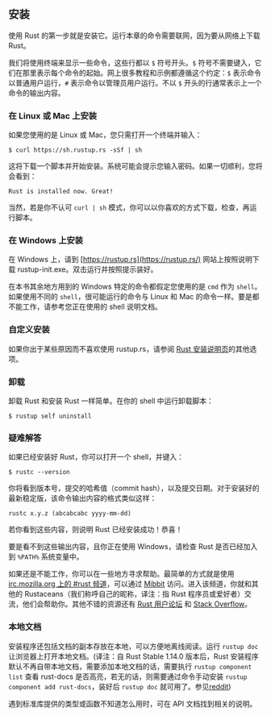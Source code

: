 ## 安装

使用 Rust 的第一步就是安装它。运行本章的命令需要联网，因为要从网络上下载 Rust。

我们将使用终端来显示一些命令，这些行都以 `$` 符号开头。`$` 符号不需要键入，它们在那里表示每个命令的起始。网上很多教程和示例都遵循这个约定：`$` 表示命令以普通用户运行，`#` 表示命令以管理员用户运行。不以 `$` 开头的行通常表示上一个命令的输出内容。

### 在 Linux 或 Mac 上安装

如果您使用的是 Linux 或 Mac，您只需打开一个终端并输入：

```text
$ curl https://sh.rustup.rs -sSf | sh
```

这将下载一个脚本并开始安装。系统可能会提示您输入密码。如果一切顺利，您将会看到：

```text
Rust is installed now. Great!
```

当然，若是你不认可 `curl | sh` 模式，你可以以你喜欢的方式下载，检查，再运行脚本。

### 在 Windows 上安装

在 Windows 上，请到 [https://rustup.rs](https://rustup.rs/)<!-- ignore --> 网站上按照说明下载 rustup-init.exe。双击运行并按照提示装好。

在本书其余地方用到的 Windows 特定的命令都假定您使用的是 `cmd` 作为 `shell`。如果使用不同的 `shell`，很可能运行的命令与 Linux 和 Mac 的命令一样。要是都不能工作，请参考您正在使用的 shell 说明文档。

### 自定义安装

如果你出于某些原因而不喜欢使用 rustup.rs，请参阅 [Rust 安装说明页](https://www.rust-lang.org/install.html)的其他选项。

### 卸载

卸载 Rust 和安装 Rust 一样简单。在你的 shell 中运行卸载脚本：

```text
$ rustup self uninstall
```

### 疑难解答

如果已经安装好 Rust，你可以打开一个 shell，并键入：

```text
$ rustc --version
```

你将看到版本号，提交的哈希值（commit hash），以及提交日期。对于安装好的最新稳定版，该命令输出内容的格式类似这样：

```text
rustc x.y.z (abcabcabc yyyy-mm-dd)
```

若你看到这些内容，则说明 Rust 已经安装成功！恭喜！

要是看不到这些输出内容，且你正在使用 Windows，请检查 Rust 是否已经加入到 `%PATH%` 系统变量中。

如果还是不能工作，你可以在一些地方寻求帮助。最简单的方式就是使用 [irc.mozilla.org 上的 #rust 频道][irc]<!-- ignore -->，可以通过 [Mibbit][mibbit] 访问。进入该频道，你就和其他的 Rustaceans（我们称呼自己的昵称，译注：指 Rust 程序员或爱好者）交流，他们会帮助你。其他不错的资源还有 [Rust 用户论坛][users] 和 [Stack Overflow][stackoverflow]。

[irc]: irc://irc.mozilla.org/#rust
[mibbit]: http://chat.mibbit.com/?server=irc.mozilla.org&channel=%23rust
[users]: https://users.rust-lang.org/
[stackoverflow]: http://stackoverflow.com/questions/tagged/rust

### 本地文档

安装程序还包括文档的副本存放在本地，可以方便地离线阅读。运行 `rustup doc` 让浏览器上打开本地文档。(译注：自 Rust Stable 1.14.0 版本后，Rust 安装程序默认不再自带本地文档，需要添加本地文档的话，需要执行 `rustup component list` 查看 rust-docs 是否高亮，若无的话，则需要通过命令手动安装 `rustup component add rust-docs`，装好后 `rustup doc` 就可用了。参见[reddit][rustup-issue])

[rustup-issue]: https://www.reddit.com/r/rust/comments/5jv5lm/is_rustup_docs_broken_for_other_people/

遇到标准库提供的类型或函数不知道怎么用时，可在 API 文档找到相关的说明。
